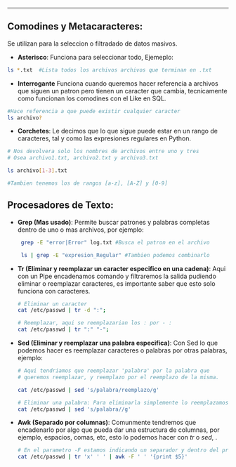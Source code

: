
---
## Comodines y Metacaracteres:
Se utilizan para la seleccion o filtradado de datos masivos. 

- **Asterisco**:
	 Funciona para seleccionar todo, Ejemeplo:
```bash
ls *.txt  #Lista todos los archivos archivos que terminan en .txt
```

- **Interrogante**
	 Funciona cuando queremos hacer referencia a archivos que siguen un patron pero tienen un caracter que cambia, tecnicamente como funcionan los comodines con el Like en SQL.
```bash
#Hace referencia a que puede existir cualquier caracter
ls archivo? 
```

- **Corchetes**:
	 Le decimos que lo que sigue puede estar en un rango de caracteres, tal y como las expresiones regulares en Python.
```bash
# Nos devolvera solo los nombres de archivos entre uno y tres
# Osea archivo1.txt, archivo2.txt y archivo3.txt

ls archivo[1-3].txt

#Tambien tenemos los de rangos [a-z], [A-Z] y [0-9]
```


## Procesadores de Texto:

- **Grep (Mas usado)**:
	 Permite buscar patrones y palabras completas dentro de uno o mas archivos, por ejemplo:
	 
	```bash
	 grep -E "error|Error" log.txt #Busca el patron en el archivo   

	 ls | grep -E "expresion_Regular" #Tambien podemos combinarlo
	```

- **Tr (Eliminar y reemplazar un caracter especifico en una cadena)**:
	 Aqui con un Pipe encadenamos comando y filtraremos la salida pudiendo eliminar o reemplazar caracteres, es importante saber que esto solo funciona con caracteres.
	 
	```bash
	# Eliminar un caracter
	cat /etc/passwd | tr -d ":"; 

	# Reemplazar, aqui se reemplazarian los : por - :
	cat /etc/passwd | tr ":" "-"; 
	```


- **Sed (Eliminar y reemplazar una palabra especifica)**:
	 Con Sed lo que podemos  hacer es reemplazar caracteres o palabras por otras palabras, ejemplo:
	```bash
	# Aqui tendriamos que reemplazar 'palabra' por la palabra que  
	# queremos reemplazar, y reemplazo por el reemplazo de la misma.
	
	cat /etc/passwd | sed 's/palabra/reemplazo/g'	

	# Eliminar una palabra: Para eliminarla simplemente lo reemplazamos por algo vacio
	cat /etc/passwd | sed 's/palabra//g'	
	```

- **Awk (Separado por columnas)**:
	 Comunmente tendremos que encadenarlo por algo que pueda dar una estructura de columnas, por ejemplo, espacios, comas, etc, esto lo podemos hacer con *tr* o *sed*, .
	```bash
	# En el parametro -F estamos indicando un separador y dentro del print ira el numero de la columna que queremos ver
	cat /etc/passwd | tr 'x' ' ' | awk -F ' ' '{print $5}' 
	```





























